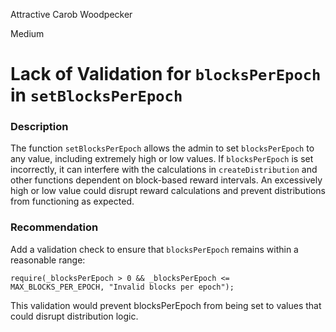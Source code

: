 Attractive Carob Woodpecker

Medium

# Lack of Validation for `blocksPerEpoch` in `setBlocksPerEpoch`

### Description
The function `setBlocksPerEpoch` allows the admin to set `blocksPerEpoch` to any value, including extremely high or low values. If `blocksPerEpoch` is set incorrectly, it can interfere with the calculations in `createDistribution` and other functions dependent on block-based reward intervals. An excessively high or low value could disrupt reward calculations and prevent distributions from functioning as expected.

### Recommendation
Add a validation check to ensure that `blocksPerEpoch` remains within a reasonable range:
```solidity
require(_blocksPerEpoch > 0 && _blocksPerEpoch <= MAX_BLOCKS_PER_EPOCH, "Invalid blocks per epoch");
```
This validation would prevent blocksPerEpoch from being set to values that could disrupt distribution logic.